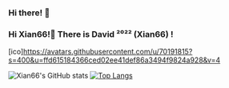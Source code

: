 ### Hi there! 👋
### Hi Xian66!👋 There is David ²⁰²² (Xian66) !

[ico]https://avatars.githubusercontent.com/u/70191815?s=400&u=ffd615184366ced02ee41def86a3494f9824a928&v=4

![Xian66's GitHub stats](https://github-readme-stats.vercel.app/api?username=xianyongjian080402&show_icons=true&theme=tokyonight) [![Top Langs](https://github-readme-stats.vercel.app/api/top-langs/?username=xianyongjian080402&langs_count=8)](https://github.com/anuraghazra/github-readme-stats)
<!--
**Xian66/Xian66** is a ✨ _special_ ✨ repository because its `README.md` (this file) appears on your GitHub profile.

Here are some ideas to get you started:

- 🔭 I’m currently working on ...
- 🌱 I’m currently learning ...
- 👯 I’m looking to collaborate on ...
- 🤔 I’m looking for help with ...
- 💬 Ask me about ...
- 📫 How to reach me: ...
- 😄 Pronouns: ...
- ⚡ Fun fact: ...
-->